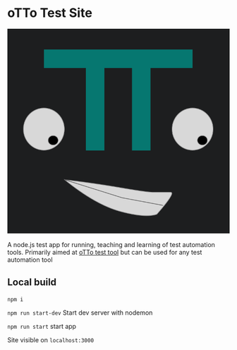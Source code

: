 # oTTo Test Site

![crude oTTo](./public/assets/crude_otto.png)

A node.js test app for running, teaching and learning of test automation tools. Primarily aimed at [oTTo test tool](https://github.com/Alpenglow88/oTTo) but can be used for any test automation tool

## Local build

`npm i`

`npm run start-dev` Start dev server with nodemon

`npm run start` start app

Site visible on `localhost:3000`
